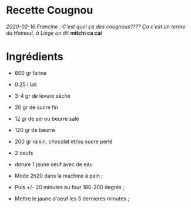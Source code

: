 # Recette Cougnou

*2020-02-16 Francine : C'est quoi ça des cougnous???? Ça c'est un terme du Hainaut, à Liège on dit* **mitchi ca cai**

# Ingrédients
- 600 gr farine
- 0.25 l lait
- 3-4 gr de levure sèche
- 20 gr de sucre fin
- 12 gr de sel ou beurre salé
- 120 gr de beurre
- 200 gr raisin, chocolat et/ou sucre perlé
- 2 oeufs

- dorure 1 jaune oeuf avec de eau

- Mode 2h20 dans la machine à pain ;
- Puis +/- 20 minutes au four 180-200 degrés ;
- Mettre le jaune d'oeuf les 5 dernieres minutes ;
